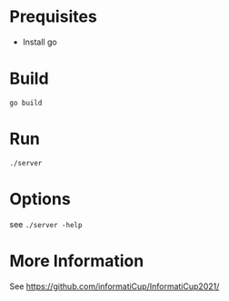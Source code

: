 # Prequisites
- Install go

# Build
`go build`

# Run
`./server`

# Options
see `./server -help`

# More Information
See https://github.com/informatiCup/InformatiCup2021/